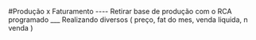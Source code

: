 #Produção x Faturamento 
---- Retirar base de produção com o RCA programado ___ Realizando diversos ( preço, fat do mes, venda liquida, n venda )
